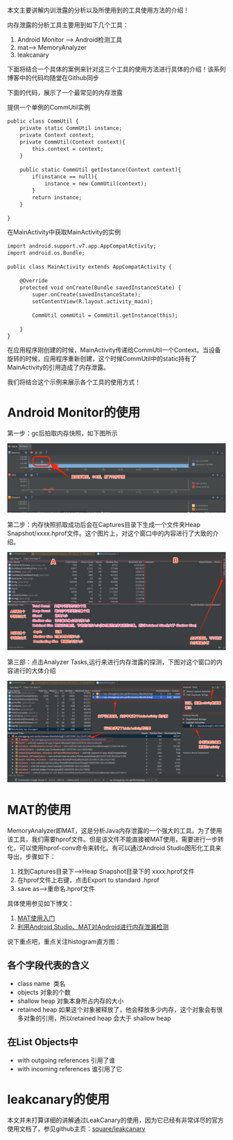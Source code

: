 本文主要讲解内训泄露的分析以及所使用到的工具使用方法的介绍！

内存泄露的分析工具主要用到如下几个工具：

1. Android Monitor ——> Android检测工具
2. mat——> MemoryAnalyzer
3. leakcanary

下面将结合一个具体的案例来针对这三个工具的使用方法进行具体的介绍！该系列博客中的代码均随堂在Github同步

下面的代码，展示了一个最常见的内存泄露

提供一个单例的CommUtil实例

```
public class CommUtil {
    private static CommUtil instance;
    private Context context;
    private CommUtil(Context context){
        this.context = context;
    }

    public static CommUtil getInstance(Context context){
        if(instance == null){
            instance = new CommUtil(context);
        }
        return instance;
    }

}

```

在MainActivity中获取MainActivity的实例
```
import android.support.v7.app.AppCompatActivity;
import android.os.Bundle;

public class MainActivity extends AppCompatActivity {

    @Override
    protected void onCreate(Bundle savedInstanceState) {
        super.onCreate(savedInstanceState);
        setContentView(R.layout.activity_main);

        CommUtil commUtil = CommUtil.getInstance(this);

    }
}
```

在应用程序刚创建的时候，MainActivity传递给CommUtil一个Context。当设备旋转的时候，应用程序重新创建，这个时候CommUtil中的static持有了MainActivity的引用造成了内存泄露。

我们将结合这个示例来展示各个工具的使用方式！


# Android Monitor的使用

第一步：gc后拍取内存快照，如下图所示

![gc后拍取内存快照](https://github.com/SOFTPOWER1991/note/blob/master/raw/pz_after_gc.png)

第二步：内存快照抓取成功后会在Captures目录下生成一个文件夹Heap Snapshot/xxxx.hprof文件。这个图片上，对这个窗口中的内容进行了大致的介绍。

![hprof窗体介绍](https://github.com/SOFTPOWER1991/note/blob/master/raw/hprof_introduce.png)

第三部：点击Analyzer Tasks,运行来进行内存泄露的探测，下图对这个窗口的内容进行的大体介绍

![AnalyzerTasks运行窗口介绍](https://github.com/SOFTPOWER1991/note/blob/master/raw/hprof_detect_leaked.png)

# MAT的使用

MemoryAnalyzer即MAT，这是分析Java内存泄露的一个强大的工具。为了使用该工具，我们需要hprof文件。但是该文件不能直接被MAT使用，需要进行一步转化，可以使用hprof-conv命令来转化。有可以通过Android Studio图形化工具来导出，步骤如下：

1. 找到Captures目录下——>Heap Snapshot目录下的 xxxx.hprof文件 
2. 在hprof文件上右键，点击Export to standard .hprof
3. save as——>重命名.hprof文件

具体使用参见如下博文：

1. [MAT使用入门](http://www.jianshu.com/p/d8e247b1e7b2)
2. [利用Android Studio、MAT对Android进行内存泄漏检测](https://joyrun.github.io/2016/08/08/AndroidMemoryLeak/)

说下重点吧，重点关注histogram直方图：

## 各个字段代表的含义

* class name  类名
* objects  对象的个数 
* shallow heap   对象本身所占内存的大小
* retained heap 如果这个对象被释放了，他会释放多少内存，这个对象会有很多对象的引用，所以retained heap 会大于 shallow heap

## 在List Objects中

* with outgoing references 引用了谁
* with incoming references 谁引用了它 

# leakcanary的使用

本文并未打算详细的讲解通过LeakCanary的使用，因为它已经有非常详尽的官方使用文档了，参见github主页：[square/leakcanary
](https://github.com/square/leakcanary)


